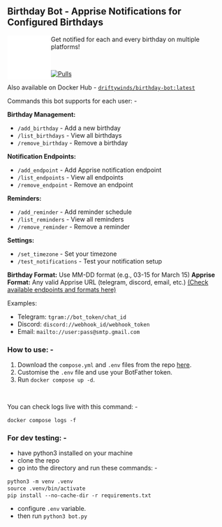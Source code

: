 ## Birthday Bot - Apprise Notifications for Configured Birthdays

<img align="left" width="100" height="100" src="https://raw.githubusercontent.com/driftywinds/birthday-bot/a4bbf916bbd13aae26a8fe6dce739f66d17a27d0/icons/birthday-gift-svgrepo-less-pad.svg"> Get notified for each and every birthday on multiple platforms!

<br>

[![Pulls](https://img.shields.io/docker/pulls/driftywinds/birthday-bot.svg?style=for-the-badge)](https://img.shields.io/docker/pulls/driftywinds/birthday-bot.svg?style=for-the-badge)

Also available on Docker Hub - [```driftywinds/birthday-bot:latest```](https://hub.docker.com/repository/docker/driftywinds/birthday-bot/general)

Commands this bot supports for each user: -

**Birthday Management:**
- `/add_birthday` - Add a new birthday
- `/list_birthdays` - View all birthdays
- `/remove_birthday` - Remove a birthday

**Notification Endpoints:**
- `/add_endpoint` - Add Apprise notification endpoint
- `/list_endpoints` - View all endpoints
- `/remove_endpoint` - Remove an endpoint

**Reminders:**
- `/add_reminder` - Add reminder schedule
- `/list_reminders` - View all reminders
- `/remove_reminder` - Remove a reminder

**Settings:**
- `/set_timezone` - Set your timezone
- `/test_notifications` - Test your notification setup

**Birthday Format:** Use MM-DD format (e.g., 03-15 for March 15)
**Apprise Format:** Any valid Apprise URL (telegram, discord, email, etc.) [(Check available endpoints and formats here)](https://github.com/caronc/apprise?tab=readme-ov-file#supported-notifications)

Examples:
- Telegram: `tgram://bot_token/chat_id`
- Discord: `discord://webhook_id/webhook_token`
- Email: `mailto://user:pass@smtp.gmail.com`

### How to use: - 

1. Download the ```compose.yml``` and ```.env``` files from the repo [here](https://github.com/driftywinds/birthday-bot).
2. Customise the ```.env``` file and use your BotFather token.
3. Run ```docker compose up -d```.

<br>

You can check logs live with this command: - 
```
docker compose logs -f
```
### For dev testing: -
- have python3 installed on your machine
- clone the repo
- go into the directory and run these commands: -
```
python3 -m venv .venv
source .venv/bin/activate
pip install --no-cache-dir -r requirements.txt
```  
- configure ```.env``` variable.
- then run ```python3 bot.py```
